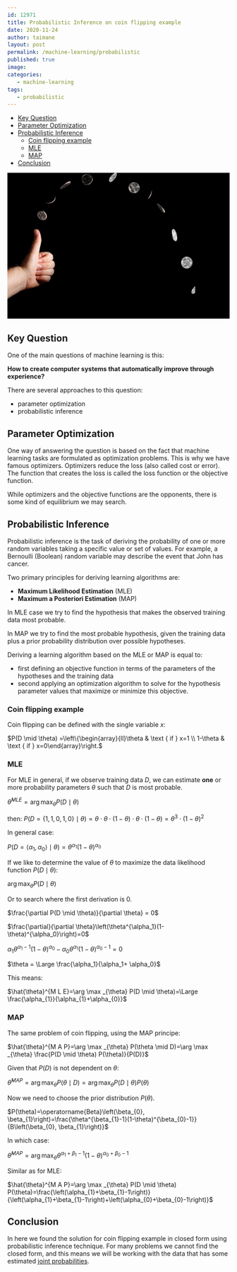```yaml
---
id: 12971
title: Probabilistic Inference on coin flipping example
date: 2020-11-24
author: taimane
layout: post
permalink: /machine-learning/probabilistic
published: true
image: 
categories: 
   - machine-learning
tags:
   - probabilistic
---
```

<script type="text/x-mathjax-config">
    MathJax.Hub.Config({
      tex2jax: {
        skipTags: ['script', 'noscript', 'style', 'textarea', 'pre'],
        inlineMath: [['$','$']]
      }
    });
</script>
<script src="https://cdn.mathjax.org/mathjax/latest/MathJax.js?config=TeX-AMS-MML_HTMLorMML" type="text/javascript"></script>

- [Key Question](#key-question)
- [Parameter Optimization](#parameter-optimization)
- [Probabilistic Inference](#probabilistic-inference)
  - [Coin flipping example](#coin-flipping-example)
  - [MLE](#mle)
  - [MAP](#map)
- [Conclusion](#conclusion)

![functions and classes advanced](/wp-content/uploads/2021/01/flipping.png)

## Key Question

One of the main questions of machine learning is this:

**How to create computer systems that automatically improve through experience?**

There are several approaches to this question:

* parameter optimization
* probabilistic inference

## Parameter Optimization

One way of answering the question is based on the fact that machine learning tasks are formulated as optimization problems. This is why we have famous optimizers. Optimizers reduce the loss (also called cost or error). The function that creates the loss is called the loss function or the objective function.

While optimizers and the objective functions are the opponents, there is some kind of equilibrium we may search.


## Probabilistic Inference

Probabilistic inference is the task of deriving the probability of one or more random variables taking a specific value or set of values. For example, a Bernoulli (Boolean) random variable may describe the event that John has cancer.

Two primary principles for deriving learning algorithms are:

* **Maximum Likelihood Estimation** (MLE)
* **Maximum a Posteriori Estimation** (MAP) 

In MLE case we try to find the hypothesis that makes the observed training data most probable.

In MAP we try to find the most probable hypothesis, given the training data plus a prior probability distribution over possible hypotheses.

Deriving a learning algorithm based on the MLE or MAP is equal to:

* first defining an objective function in terms of the parameters of the hypotheses and the training data
* second applying an optimization algorithm to solve for the hypothesis parameter values that maximize or minimize this objective.



### Coin flipping example


Coin flipping can be defined with the single variable $x$:
<div>

$P(D \mid \theta) =\left\{\begin{array}{ll}\theta & \text { if } x=1 \\ 1-\theta & \text { if } x=0\end{array}\right.$
</div>

### MLE

For MLE in general, if we observe training data $D$, we can estimate **one** or more probability parameters $\theta$ such that $D$ is most probable.

$\hat{\theta}^{M L E}=\arg \max _{{\theta}} P(D \mid \theta)$


then:
$P(D=\{1,1,0,1,0\} \mid \theta)=\theta \cdot \theta \cdot(1-\theta) \cdot \theta \cdot(1-\theta)=\theta^{3} \cdot(1-\theta)^{2}$

In general case:

$P\left(D=\left\langle\alpha_{1}, \alpha_{0}\right\rangle \mid \theta\right)=\theta^{\alpha_{1}}(1-\theta)^{\alpha_{0}}$

If we like to determine the value of $\theta$ to maximize the data likelihood function $P(D \mid \theta)$:

$\arg \max _{\theta} P(D \mid \theta)$

Or to search where the first derivation is 0.

$\frac{\partial P(D \mid \theta)}{\partial \theta} = 0$

$\frac{\partial}{\partial \theta}\left(\theta^{\alpha_1}(1-\theta)^{\alpha_0}\right)=0$

$\alpha_1 \theta^{\alpha_1-1}(1-\theta)^{\alpha_0}-\alpha_0 \theta^{\alpha_1}(1-\theta)^{\alpha_0-1}=0$

$\theta = \Large \frac{\alpha_1}{\alpha_1+ \alpha_0}$

This means:
<div>

$\hat{\theta}^{M L E}=\arg \max _{\theta} P(D \mid \theta)=\Large \frac{\alpha_{1}}{\alpha_{1}+\alpha_{0}}$
</div>

### MAP

The same problem of coin flipping, using the MAP principe:

$\hat{\theta}^{M A P}=\arg \max _{\theta} P(\theta \mid D)=\arg \max _{\theta} \frac{P(D \mid \theta) P(\theta)}{P(D)}$

Given that $P(D)$ is not dependent on $\theta$:

$\hat{\theta}^{M A P}=\arg \max _{\theta} P(\theta \mid D)=\arg \max _{\theta} P(D \mid \theta) P(\theta)$

Now we need to choose the prior distribution $P(\theta)$.

$P(\theta)=\operatorname{Beta}\left(\beta_{0}, \beta_{1}\right)=\frac{\theta^{\beta_{1}-1}(1-\theta)^{\beta_{0}-1}}{B\left(\beta_{0}, \beta_{1}\right)}$

In which case:
<div>

$\hat{\theta}^{M A P}=\arg \max _{\theta} \theta^{\alpha_{1}+\beta_{1}-1}(1-\theta)^{\alpha_{0}+\beta_{0}-1}$
</div>
Similar as for MLE:

<div>

$\hat{\theta}^{M A P}=\arg \max _{\theta} P(D \mid \theta) P(\theta)=\frac{\left(\alpha_{1}+\beta_{1}-1\right)}{\left(\alpha_{1}+\beta_{1}-1\right)+\left(\alpha_{0}+\beta_{0}-1\right)}$
</div>

## Conclusion

In here we found the solution for coin flipping example in closed form using probabilistic inference technique. For many problems we cannot find the closed form, and this means we will be working with the data that has some estimated [joint probabilities](https://dejanbatanjac.github.io/joint-probability).